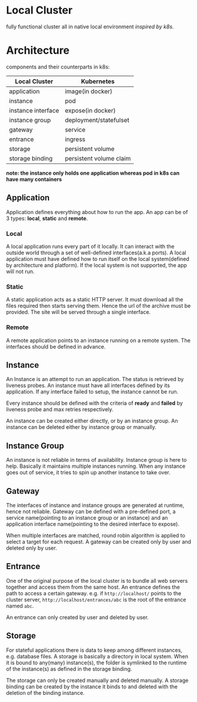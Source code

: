 # Local Cluster

fully functional cluster all in native local environment _inspired by k8s_.

# Architecture

components and their counterparts in k8s:

| Local Cluster      | Kubernetes              |
| ------------------ | ----------------------- |
| application        | image(in docker)        |
| instance           | pod                     |
| instance interface | expose(in docker)       |
| instance group     | deployment/statefulset  |
| gateway            | service                 |
| entrance           | ingress                 |
| storage            | persistent volume       |
| storage binding    | persistent volume claim |

**note: the instance only holds one application whereas pod in k8s can have many containers**

## Application

Application defines everything about how to run the app. An app can be of 3 types: **local**, **static** and **remote**.

### Local

A local application runs every part of it locally. It can interact with the outside world through a set of well-defined interfaces(a.k.a ports). A local application must have defined how to run itself on the local system(defined by architecture and platform). If the local system is not supported, the app will not run.

### Static

A static application acts as a static HTTP server. It must download all the files required then starts serving them. Hence the url of the archive must be provided. The site will be served through a single interface.

### Remote

A remote application points to an instance running on a remote system. The interfaces should be defined in advance.

## Instance

An Instance is an attempt to run an application. The status is retrieved by liveness probes. An instance must have all interfaces defined by its application. If any interface failed to setup, the instance cannot be run.

Every instance should be defined with the criteria of **ready** and **failed** by liveness probe and max retries respectively.

An instance can be created either directly, or by an instance group. An instance can be deleted either by instance group or manually.

## Instance Group

An instance is not reliable in terms of availability. Instance group is here to help. Basically it maintains multiple instances running. When any instance goes out of service, it tries to spin up another instance to take over.

## Gateway

The interfaces of instance and instance groups are generated at runtime, hence not reliable. Gateway can be defined with a pre-defined port, a service name(pointing to an instance group or an instance) and an application interface name(pointing to the desired interface to expose).

When multiple interfaces are matched, round robin algorithm is applied to select a target for each request. A gateway can be created only by user and deleted only by user.

## Entrance

One of the original purpose of the local cluster is to bundle all web servers together and access them from the same host. An entrance defines the path to access a certain gateway. e.g. if `http://localhost/` points to the cluster server, `http://localhost/entrances/abc` is the root of the entrance named `abc`.

An entrance can only created by user and deleted by user.

## Storage

For stateful applications there is data to keep among different instances, e.g. database files. A storage is basically a directory in local system. When it is bound to any(many) instance(s), the folder is symlinked to the runtime of the instance(s) as defined in the storage binding.

The storage can only be created manually and deleted manually. A storage binding can be created by the instance it binds to and deleted with the deletion of the binding instance.
